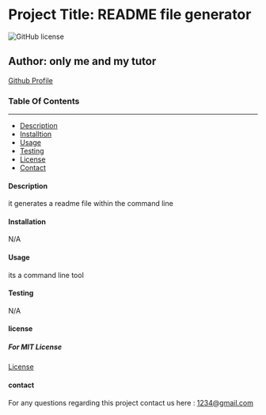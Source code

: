 # Project Title: README file generator
![GitHub license](https://img.shields.io/badge/license-MIT-blue.svg)


## Author: only me and my tutor
[Github Profile](https://github.com/dapatel4092)



### Table Of Contents
---------------------
* [Description](#description)
* [Installtion](#installtion)
* [Usage](#usage)
* [Testing](#testing)
* [License](#license)
* [Contact](#contact)




#### Description
it generates a readme file within the command line

#### Installation
N/A

#### Usage
its a command line tool

#### Testing
N/A

#### license 

##### For MIT License
[License](https://choosealicense.com/licenses/mit/)

  

#### contact

For any questions regarding this project contact us here : 1234@gmail.com

